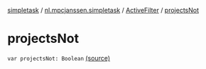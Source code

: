 [simpletask](../../index.md) / [nl.mpcjanssen.simpletask](../index.md) / [ActiveFilter](index.md) / [projectsNot](.)

# projectsNot

`var projectsNot: Boolean` [(source)](https://github.com/mpcjanssen/simpletask-android/blob/master/src/main/java/nl/mpcjanssen/simpletask/ActiveFilter.kt#L27)